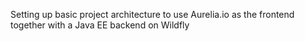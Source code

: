 Setting up basic project architecture to use Aurelia.io as the frontend together with a Java EE backend on Wildfly